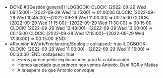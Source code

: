- DONE #[[Gestión general]]
  :LOGBOOK:
  CLOCK: [2022-09-29 Wed 09:15:00]--[2022-09-29 Wed 10:15:00] =>  01:00:00
  CLOCK: [2022-09-29 Wed 10:45:00]--[2022-09-29 Wed 11:00:00] =>  00:15:00
  CLOCK: [2022-09-29 Wed 11:15:00]--[2022-09-29 Wed 11:30:00] =>  00:15:00
  CLOCK: [2022-09-29 Wed 12:48:00]--[2022-09-29 Wed 13:00:00] =>  00:15:00
  CLOCK: [2022-09-29 Wed 17:15:00]--[2022-09-29 Wed 17:30:00] =>  00:15:00
  :END:
- #Reunión #Work/Freelancing/Soologic
  collapsed:: true
  :LOGBOOK:
  CLOCK: [2022-09-29 Wed 11:00:00]--[2022-09-29 Wed 11:15:00] =>  00:30:00
  :END:
  	collapsed:: true
	- Everis parece pedir explicaciones para la colaboración
	- Hemos quedado que primero nos vemos Antonio, Dani RQR y Matías
	- A la espera de que Antonio convoque

